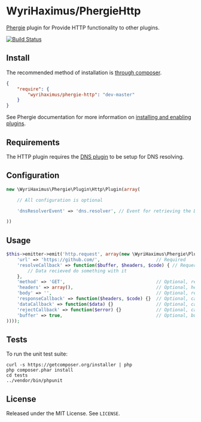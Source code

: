 # WyriHaximus/PhergieHttp

[Phergie](http://github.com/phergie/phergie-irc-bot-react/) plugin for Provide HTTP functionality to other plugins.

[![Build Status](https://secure.travis-ci.org/WyriHaximus/PhergieHttp.png?branch=master)](http://travis-ci.org/WyriHaximus/PhergieHttp)

## Install

The recommended method of installation is [through composer](http://getcomposer.org).

```JSON
{
    "require": {
        "wyrihaximus/phergie-http": "dev-master"
    }
}
```

See Phergie documentation for more information on
[installing and enabling plugins](https://github.com/phergie/phergie-irc-bot-react/wiki/Usage#plugins).

## Requirements

The HTTP plugin requires the [DNS plugin](https://github.com/WyriHaximus/PhergieDns) to be setup for DNS resolving.

## Configuration

```php
new \WyriHaximus\Phergie\Plugin\Http\Plugin(array(

    // All configuration is optional

    'dnsResolverEvent' => 'dns.resolver', // Event for retrieving the DNS resolver

))
```

## Usage

```php
$this->emitter->emit('http.request', array(new \WyriHaximus\Phergie\Plugin\Http\Request(array(
    'url' => 'https://github.com/',                     // Required
    'resolveCallback' => function($buffer, $headers, $code) { // Requered
        // Data recieved do something with it
    },
    'method' => 'GET',                                  // Optional, request method
    'headers' => array(),                               // Optional, headers for the request
    'body' => '',                                       // Optional, request body to write after the headers
    'responseCallback' => function($headers, $code) {}  // Optional, callback that triggers with the response headers
    'dataCallback' => function($data) {}                // Optional, callback that triggers for each chunk of incoming data
    'rejectCallback' => function($error) {}             // Optional, callback that gets triggered on connection errors
    'buffer' => true,                                   // Optional, buffer the incoming requested file data and when completed pass it to resolveCallback. Set to false to disable that.
))));
```

## Tests

To run the unit test suite:

```
curl -s https://getcomposer.org/installer | php
php composer.phar install
cd tests
../vendor/bin/phpunit
```

## License

Released under the MIT License. See `LICENSE`.
